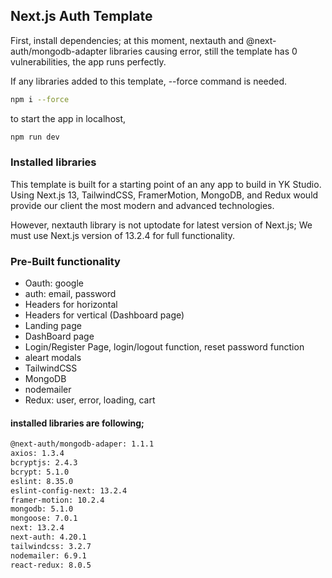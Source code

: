 ## Next.js Auth Template

First, install dependencies;
at this moment, nextauth and @next-auth/mongodb-adapter libraries causing error, still the template has 0 vulnerabilities, the app runs perfectly.

If any libraries added to this template, --force command is needed.

```bash
npm i --force

```

to start the app in localhost, 

```bash
npm run dev
```

### Installed libraries

This template is built for a starting point of an any app to build in YK Studio. Using Next.js 13, TailwindCSS, FramerMotion, MongoDB, and Redux would provide our client the most modern and advanced technologies.

However, nextauth library is not uptodate for latest version of Next.js; We must use Next.js version of 13.2.4 for full functionality.

### Pre-Built functionality
 
- Oauth: google
- auth: email, password
- Headers for horizontal
- Headers for vertical (Dashboard page)
- Landing page
- DashBoard page
- Login/Register Page, login/logout function, reset password function
- aleart modals
- TailwindCSS
- MongoDB
- nodemailer
- Redux: user, error, loading, cart

#### installed libraries are following;

```bash
@next-auth/mongodb-adaper: 1.1.1
axios: 1.3.4
bcryptjs: 2.4.3
bcrypt: 5.1.0
eslint: 8.35.0
eslint-config-next: 13.2.4
framer-motion: 10.2.4
mongodb: 5.1.0
mongoose: 7.0.1
next: 13.2.4
next-auth: 4.20.1
tailwindcss: 3.2.7
nodemailer: 6.9.1
react-redux: 8.0.5
```